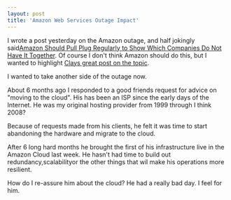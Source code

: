 ```yaml
---
layout: post
title: 'Amazon Web Services Outage Impact'
---
```

I wrote a post yesterday on the Amazon outage, and half jokingly said<a title="Amazon should pull the plug regularly to show which companies do not have it together." href="http://www.kinlane.com/2011/04/amazon-should-pull-plug-regularly-to-show-which-companies-do-not-have-it-together/">Amazon Should Pull Plug Regularly to Show Which Companies Do Not Have It Together</a>. Of course I don't think Amazon should do this, but I wanted to highlight <a title="Clay Loveless post on Amazon Cloud Computing" href="http://claylo.com/post/4817029650/where-there-are-clouds-it-sometimes-rains">Clays great post on the topic</a>.<p></p>
I wanted to take another side of the outage now.<p></p>
About 6 months ago I responded to a good friends request for advice on "moving to the cloud". His has been an ISP since the early days of the Internet.  He was my original hosting provider from 1999 through I think 2008?<p></p>
Because of requests made from his clients, he felt it was time to start abandoning the hardware and migrate to the cloud.<p></p>
After 6 long hard months he brought the first of his infrastructure live in the Amazon Cloud last week. He hasn't had time to build out redundancy,scalabilityor the other things that wil make his operations more resilient.<p></p>
How do I re-assure him about the cloud?  He had a really bad day. I feel for him.